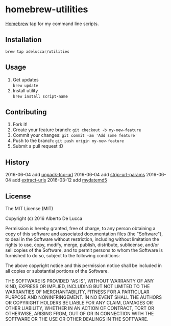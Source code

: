 # homebrew-utilities

[Homebrew](http://brew.sh) tap for my command line scripts.

## Installation

`brew tap adeluccar/utilities`

## Usage

1. Get updates  
`brew update`
2. Install utility  
`brew install script-name`

## Contributing

1. Fork it!
2. Create your feature branch: `git checkout -b my-new-feature`
3. Commit your changes: `git commit -am 'Add some feature'`
4. Push to the branch: `git push origin my-new-feature`
5. Submit a pull request :D

## History

2016-06-04 add [unpack-tco-url](http://www.github.com/adeluccar/unpack-tco-url)
2016-06-04 add [strip-url-params](http://www.github.com/adeluccar/strip-url-params)
2016-06-04 add [extract-urls](http://www.github.com/adeluccar/extract-urls-params)
2016-03-12 add [mydatemd5](http://www.github.com/adeluccar/mydatemd5)

## License

The MIT License (MIT)

Copyright (c) 2016 Alberto De Lucca

Permission is hereby granted, free of charge, to any person obtaining a copy
of this software and associated documentation files (the "Software"), to deal
in the Software without restriction, including without limitation the rights
to use, copy, modify, merge, publish, distribute, sublicense, and/or sell
copies of the Software, and to permit persons to whom the Software is
furnished to do so, subject to the following conditions:

The above copyright notice and this permission notice shall be included in all
copies or substantial portions of the Software.

THE SOFTWARE IS PROVIDED "AS IS", WITHOUT WARRANTY OF ANY KIND, EXPRESS OR
IMPLIED, INCLUDING BUT NOT LIMITED TO THE WARRANTIES OF MERCHANTABILITY,
FITNESS FOR A PARTICULAR PURPOSE AND NONINFRINGEMENT. IN NO EVENT SHALL THE
AUTHORS OR COPYRIGHT HOLDERS BE LIABLE FOR ANY CLAIM, DAMAGES OR OTHER
LIABILITY, WHETHER IN AN ACTION OF CONTRACT, TORT OR OTHERWISE, ARISING FROM,
OUT OF OR IN CONNECTION WITH THE SOFTWARE OR THE USE OR OTHER DEALINGS IN THE
SOFTWARE.
